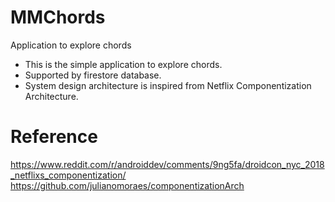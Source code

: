 # MMChords
Application to explore chords

 - This is the simple application to explore chords. 
 - Supported by firestore database.
 - System design architecture is inspired from Netflix Componentization Architecture.


# Reference

https://www.reddit.com/r/androiddev/comments/9ng5fa/droidcon_nyc_2018_netflixs_componentization/
https://github.com/julianomoraes/componentizationArch
